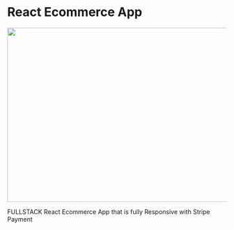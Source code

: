 # React Ecommerce App

<p>
<img width="700" height="400" src="./src/assets/filmeClothes.gif">
</p>

FULLSTACK React Ecommerce App that is fully Responsive with Stripe Payment
